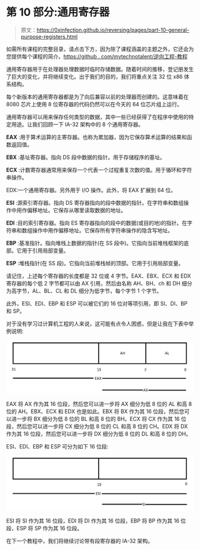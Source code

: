 # 第 10 部分:通用寄存器

> 原文：<https://0xinfection.github.io/reversing/pages/part-10-general-purpose-registers.html>

如需所有课程的完整目录，请点击下方，因为除了课程涵盖的主题之外，它还会为您提供每个课程的简介。[https://github . com/mytechnotalent/逆向工程-教程](https://github.com/mytechnotalent/Reverse-Engineering-Tutorial)

通用寄存器用于在处理器处理数据时临时存储数据。随着时间的推移，登记册发生了巨大的变化，并将继续变化。出于我们的目的，我们将重点关注 32 位 x86 体系结构。

每个新版本的通用寄存器都是为了向后兼容以前的处理器而创建的。这意味着在 8080 芯片上使用 8 位寄存器的代码仍然可以在今天的 64 位芯片组上运行。

通用寄存器可以用来保存任何类型的数据，其中一些已经获得了在程序中使用的特定用途。让我们回顾一下 IA-32 架构中的 8 个通用寄存器。

**EAX** :用于算术运算的主寄存器。也称为累加器，因为它保存算术运算的结果和函数返回值。

**EBX** :基址寄存器。指向 DS 段中数据的指针。用于存储程序的基址。

**ECX** :计数寄存器通常用来保存一个代表一个过程重复次数的值。用于循环和字符串操作。

EDX:一个通用寄存器。另外用于 I/O 操作。此外，将 EAX 扩展到 64 位。

**ESI** :源索引寄存器。指向 DS 寄存器指向的段中数据的指针。在字符串和数组操作中用作偏移地址。它保存从哪里读取数据的地址。

**EDI** :目的索引寄存器。指向 ES 寄存器指向的段中的数据(或目的地)的指针。在字符串和数组操作中用作偏移地址。它保存所有字符串操作的隐含写地址。

**EBP** :基准指针。指向堆栈上数据的指针(在 SS 段中)。它指向当前堆栈框架的底部。它用于引用局部变量。

**ESP** :堆栈指针(在 SS 段)。它指向当前堆栈帧的顶部。它用于引用局部变量。

请记住，上述每个寄存器的长度都是 32 位或 4 字节。EAX、EBX、ECX 和 EDX 寄存器的每个低 2 字节都可以由 AX 引用，然后由名称 AH、BH、ch 和 DH 细分为高字节，AL、BL、CL 和 DL 细分为低字节，每个字节 1 个字节。

此外，ESI、EDI、EBP 和 ESP 可以被它们的 16 位对等项引用，即 SI、DI、BP 和 SP。

对于没有学习过计算机工程的人来说，这可能有点令人困惑，但是让我在下表中举例说明:

![](img/2caec78be067dad1801e9629c8aece16.png)

EAX 将 AX 作为其 16 位段，然后您可以进一步将 AX 细分为低 8 位的 AL 和高 8 位的 AH。EBX、ECX 和 EDX 也是如此。EBX 将 BX 作为其 16 位段，然后您可以进一步将 BX 细分为低 8 位的 BL 和高 8 位的 BH。ECX 将 CX 作为其 16 位段，然后您可以进一步将 CX 细分为低 8 位的 CL 和高 8 位的 CH。EDX 将 DX 作为其 16 位段，然后您可以进一步将 DX 细分为低 8 位的 DL 和高 8 位的 DH。

ESI、EDI、EBP 和 ESP 可分为如下 16 位段:

![](img/2c4cb6e356772961d7722801c65e23ed.png)

ESI 将 SI 作为其 16 位段，EDI 将 DI 作为其 16 位段，EBP 将 BP 作为其 16 位段，ESP 将 SP 作为其 16 位段。

在下一个教程中，我们将继续讨论带有段寄存器的 IA-32 架构。